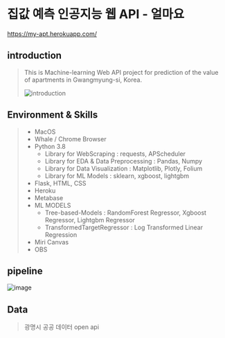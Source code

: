# 집값 예측 인공지능 웹 API - 얼마요
https://my-apt.herokuapp.com/

## introduction
> This is Machine-learning Web API project for prediction of the value of apartments in Gwangmyung-si, Korea.
> 
> ![introduction](https://user-images.githubusercontent.com/61719257/149120484-8308a144-2f01-43fa-a9e2-d6e39db2e834.gif)

## Environment & Skills
> - MacOS
> - Whale / Chrome Browser
> - Python 3.8
>    - Library for WebScraping : requests, APScheduler
>    - Library for EDA & Data Preprocessing : Pandas, Numpy
>    - Library for Data Visualization : Matplotlib, Plotly, Folium
>    - Library for ML Models : sklearn, xgboost, lightgbm
> - Flask, HTML, CSS
> - Heroku
> - Metabase
> - ML MODELS
>     - Tree-based-Models : RandomForest Regressor, Xgboost Regressor, Lightgbm Regressor
>     - TransformedTargetRegressor : Log Transformed Linear Regression
> - Miri Canvas
> - OBS

## pipeline
![image](https://user-images.githubusercontent.com/61719257/149119826-169cded8-df6b-4c08-ac3b-c5372c0fd07c.png)

## Data
> 광명시 공공 데이터 open api
